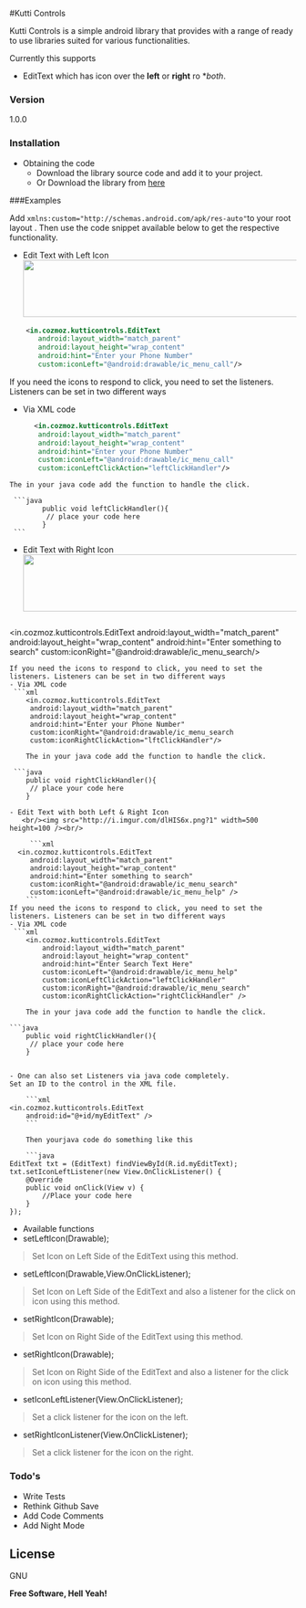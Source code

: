 #Kutti Controls

Kutti Controls is a simple android library that provides with a range of ready to use libraries suited for various functionalities.

Currently this supports
   - EditText which has icon over the **left** or **right** ro **both*.

### Version
1.0.0

### Installation

 - Obtaining the code
     - Download the library source code and add it to your project.
     - Or Download the library from <a href="https://github.com/marudhupandiyang/KuttiControls/blob/master/kutticontrols/build/outputs/KuttiControls.jar"> here </a>

###Examples

 Add `xmlns:custom="http://schemas.android.com/apk/res-auto"`to your root layout . Then use the code snippet available below to get the respective functionality.

 - Edit Text with Left Icon
   <br/><img src="http://i.imgur.com/BYn9Jha.png?1" width=500 height=100 /><br/>
 ```xml
     <in.cozmoz.kutticontrols.EditText
        android:layout_width="match_parent"
        android:layout_height="wrap_content"
        android:hint="Enter your Phone Number"
        custom:iconLeft="@android:drawable/ic_menu_call"/>
```
If you need the icons to respond to click, you need to set the listeners. Listeners can be set in two different ways
- Via XML code
 ```xml
       <in.cozmoz.kutticontrols.EditText
        android:layout_width="match_parent"
        android:layout_height="wrap_content"
        android:hint="Enter your Phone Number"
        custom:iconLeft="@android:drawable/ic_menu_call"
        custom:iconLeftClickAction="leftClickHandler"/>
```
    The in your java code add the function to handle the click.

     ```java
            public void leftClickHandler(){
             // place your code here
            }
     ```

 - Edit Text with Right Icon
 <br/><img src="http://i.imgur.com/LJzbsND.png?1" width=500 height=100 /><br/>
     ```xml
  <in.cozmoz.kutticontrols.EditText
     android:layout_width="match_parent"
     android:layout_height="wrap_content"
     android:hint="Enter something to search"
     custom:iconRight="@android:drawable/ic_menu_search/>
```
If you need the icons to respond to click, you need to set the listeners. Listeners can be set in two different ways
- Via XML code
 ```xml
    <in.cozmoz.kutticontrols.EditText
     android:layout_width="match_parent"
     android:layout_height="wrap_content"
     android:hint="Enter your Phone Number"
     custom:iconRight="@android:drawable/ic_menu_search
     custom:iconRightClickAction="lftClickHandler"/>
```

        The in your java code add the function to handle the click.

     ```java
        public void rightClickHandler(){
         // place your code here
        }
```
- Edit Text with both Left & Right Icon
   <br/><img src="http://i.imgur.com/dlHIS6x.png?1" width=500 height=100 /><br/>

     ```xml
  <in.cozmoz.kutticontrols.EditText
     android:layout_width="match_parent"
     android:layout_height="wrap_content"
     android:hint="Enter something to search"
     custom:iconRight="@android:drawable/ic_menu_search"
     custom:iconLeft="@android:drawable/ic_menu_help" />
    ```
If you need the icons to respond to click, you need to set the listeners. Listeners can be set in two different ways
- Via XML code
 ```xml
    <in.cozmoz.kutticontrols.EditText
        android:layout_width="match_parent"
        android:layout_height="wrap_content"
        android:hint="Enter Search Text Here"
        custom:iconLeft="@android:drawable/ic_menu_help"
        custom:iconLeftClickAction="leftClickHandler"
        custom:iconRight="@android:drawable/ic_menu_search"
        custom:iconRightClickAction="rightClickHandler" />
```
        The in your java code add the function to handle the click.

    ```java
        public void rightClickHandler(){
         // place your code here
        }
```

- One can also set Listeners via java code completely.
Set an ID to the control in the XML file.

    ```xml
<in.cozmoz.kutticontrols.EditText
    android:id="@+id/myEditText" />
    ```

    Then yourjava code do something like this

    ```java
EditText txt = (EditText) findViewById(R.id.myEditText);
txt.setIconLeftListener(new View.OnClickListener() {
    @Override
    public void onClick(View v) {
        //Place your code here
    }
});
```
- Available functions
 - setLeftIcon(Drawable);
  > Set Icon on Left Side of the EditText using this method.

 - setLeftIcon(Drawable,View.OnClickListener);
  > Set Icon on Left Side of the EditText and also a listener for the click on icon using this method.

 - setRightIcon(Drawable);
  > Set Icon on Right Side of the EditText using this method.

 - setRightIcon(Drawable);
  > Set Icon on Right Side of the EditText and also a listener for the click on icon using this method.

 -  setIconLeftListener(View.OnClickListener);
  > Set a click listener for the icon on the left.

 -  setRightIconListener(View.OnClickListener);
 > Set a click listener for the icon on the right.

### Todo's
 - Write Tests
 - Rethink Github Save
 - Add Code Comments
 - Add Night Mode

License
----
GNU

**Free Software, Hell Yeah!**

